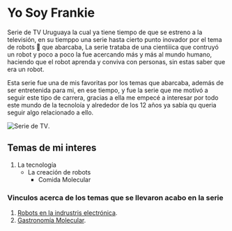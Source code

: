 # Yo Soy Frankie

 Serie de TV Uruguaya la cual ya tiene tiempo de que se estreno a la televisión, en su tiemppo una serie hasta cierto punto inovador por el tema de robots :robot: que abarcaba, La serie trataba de una cientiiica que contruyó un robot y poco a poco la fue acercando más y más al mundo humano, haciendo que el robot aprenda y conviva con personas, sin estas saber que era un robot.

Esta serie fue una de mis favoritas por los temas que abarcaba, además de ser entretenida para mi, en ese tiempo, y fue la serie que me motivó a seguir este tipo de carrera, gracias a ella me empecé a interesar por todo este mundo de la tecnoloía y alrededor de los 12 años ya sabía qu queria seguir algo relacionado a ello.

![Serie de TV](https://www.google.com/imgres?q=serie%20de%20tv%20yo%20soy%20frankie&imgurl=https%3A%2F%2Fwww.elespectador.com%2Fresizer%2FVHPnWpW6bwqZ_zj-eCT3VptfR_I%3D%2F1200x675%2Ffilters%3Aquality(60)%3Aformat(jpeg)%2Fcloudfront-us-east-1.images.arcpublishing.com%2Felespectador%2FZS3B2MS2EZE43HNOQ4CVCI5REU.jpg&imgrefurl=https%3A%2F%2Fwww.elespectador.com%2Fentretenimiento%2Fcine-y-tv%2Fnickelodeon-produce-primera-telenovela-en-colombia-article-572532%2F&docid=e5QKqdZ7tvsQvM&tbnid=U0qU6hVFhD9X2M&vet=12ahUKEwiq6OGSqM6EAxUhmYQIHc5bDnoQM3oECHkQAA..i&w=1200&h=675&hcb=2&ved=2ahUKEwiq6OGSqM6EAxUhmYQIHc5bDnoQM3oECHkQAA).


 ## Temas de mi interes
 1. La tecnología
    - La creación de robots
        - Comida Molecular
            
### Vinculos acerca de los temas que se llevaron acabo en la serie
1. [Robots en la indrustris electrónica](https://www.infobae.com/inhouse/2022/04/22/la-robotica-ya-es-una-realidad-en-la-industria-electronica/).
2. [Gastronomía Molecular](https://www.barcelonaculinaryhub.com/blog/gastronomia-molecular-laboratorio-cocina).